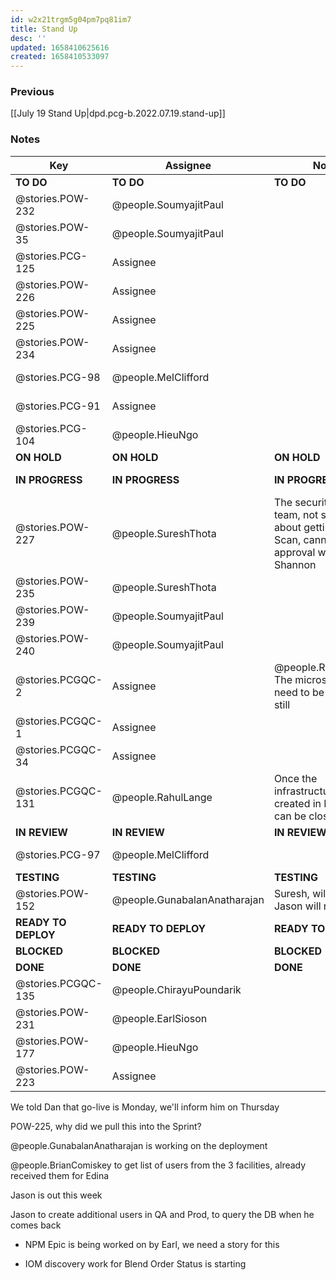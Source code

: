 ```yaml
---
id: w2x21trgm5g04pm7pq81im7
title: Stand Up
desc: ''
updated: 1658410625616
created: 1658410533097
---
```


### Previous

[[July 19 Stand Up|dpd.pcg-b.2022.07.19.stand-up]]

### Notes

| Key                 | Assignee                     | Notes                                                                                                   | Components            |
| ------------------- | ---------------------------- | ------------------------------------------------------------------------------------------------------- | --------------------- |
| **TO DO**           | **TO DO**                    | **TO DO**                                                                                               | **TO DO**             |
| @stories.POW-232    | @people.SoumyajitPaul        |                                                                                                         | Testing; UI Front End |
| @stories.POW-35     | @people.SoumyajitPaul        |                                                                                                         | Testing; UI Front End |
| @stories.PCG-125    | Assignee                     |                                                                                                         | Testing; UI Front End |
| @stories.POW-226    | Assignee                     |                                                                                                         | Testing; UI Front End |
| @stories.POW-225    | Assignee                     |                                                                                                         | Testing; UI Front End |
| @stories.POW-234    | Assignee                     |                                                                                                         | Testing; UI Front End |
| @stories.PCG-98     | @people.MelClifford          |                                                                                                         | Testing; UI Front End |
| @stories.PCG-91     | Assignee                     |                                                                                                         | Testing; UI Front End |
| @stories.PCG-104    | @people.HieuNgo              |                                                                                                         | Testing; UI Front End |
| **ON HOLD**         | **ON HOLD**                  | **ON HOLD**                                                                                             | **ON HOLD**           |
| **IN PROGRESS**     | **IN PROGRESS**              | **IN PROGRESS**                                                                                         | **IN PROGRESS**       |
| @stories.POW-227    | @people.SureshThota          | The security scan team, not super sure about getting security Scan, cannot get approval without Shannon | Testing; UI Front End |
| @stories.POW-235    | @people.SureshThota          |                                                                                                         | Testing; UI Front End |
| @stories.POW-239    | @people.SoumyajitPaul        |                                                          | Testing; UI Front End |
| @stories.POW-240    | @people.SoumyajitPaul        |                                                                                                         | Testing; UI Front End |
| @stories.PCGQC-2    | Assignee                     | @people.RahulLandge The microservice(s) need to be deployed still                                       |                       |
| @stories.PCGQC-1    | Assignee                     |                                                                                                         |                       |
| @stories.PCGQC-34   | Assignee                     |                                                                                                         | Microservices and API |
| @stories.PCGQC-131  | @people.RahulLange           | Once the infrastructure is created in Prod, this can be closed                                          |                       |
| **IN REVIEW**       | **IN REVIEW**                | **IN REVIEW**                                                                                           | **ON HOLD**           |
| @stories.PCG-97     | @people.MelClifford          |                                                                                                         | Testing; UI Front End |
| **TESTING**         | **TESTING**                  | **TESTING**                                                                                             | **BLOCKED**           |
| @stories.POW-152    | @people.GunabalanAnatharajan | Suresh, will be testing. Jason will need to                                                             |                       |
| **READY TO DEPLOY** | **READY TO DEPLOY**          | **READY TO DEPLOY**                                                                                     | **BLOCKED**           |
| **BLOCKED**         | **BLOCKED**                  | **BLOCKED**                                                                                             | **BLOCKED**           |
| **DONE**            | **DONE**                     | **DONE**                                                                                                | **DONE**              |
| @stories.PCGQC-135  | @people.ChirayuPoundarik     |                                                                                                         | Testing; UI Front End |
| @stories.POW-231    | @people.EarlSioson           |                                                                                                         |                       |
| @stories.POW-177    | @people.HieuNgo              |                                                                                                         |                       |
| @stories.POW-223    | Assignee                     |                                                                                                         | Testing; UI Front End |

We told Dan that go-live is Monday, we'll inform him on Thursday

POW-225, why did we pull this into the Sprint?

@people.GunabalanAnatharajan is working on the deployment

@people.BrianComiskey to get list of users from the 3 facilities, already received them for Edina

Jason is out this week

Jason to create additional users in QA and Prod, to query the DB when he comes back

- NPM Epic is being worked on by Earl, we need a story for this

- IOM discovery work for Blend Order Status is starting 